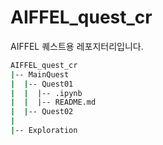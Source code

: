 # AIFFEL_quest_cr
AIFFEL 퀘스트용 레포지터리입니다.
```bash
AIFFEL_quest_cr
|-- MainQuest
|  |-- Quest01
|  |  |-- .ipynb
|  |  |-- README.md
|  |-- Quest02
|
|-- Exploration
```
